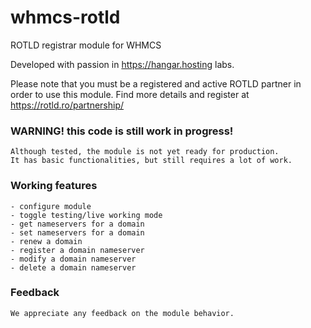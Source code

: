 # whmcs-rotld
 ROTLD registrar module for WHMCS
 
 Developed with passion in https://hangar.hosting labs.
 
 Please note that you must be a registered and active ROTLD partner in order to
 use this module.
 Find more details and register at https://rotld.ro/partnership/

 
 
### WARNING!  this code is still work in progress!
	Although tested, the module is not yet ready for production.
	It has basic functionalities, but still requires a lot of work.

### Working features
	- configure module
	- toggle testing/live working mode
	- get nameservers for a domain
	- set nameservers for a domain
	- renew a domain
	- register a domain nameserver
	- modify a domain nameserver
	- delete a domain nameserver
	
	
### Feedback
	We appreciate any feedback on the module behavior.
	
